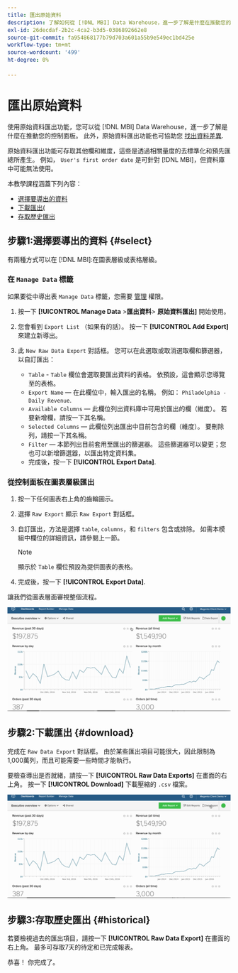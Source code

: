 ```yaml
---
title: 匯出原始資料
description: 了解如何從 [!DNL MBI] Data Warehouse，進一步了解是什麼在推動您的控制面板。
exl-id: 26decdaf-2b2c-4ca2-b3d5-0386892662e8
source-git-commit: fa954868177b79d703a601a55b9e549ec1bd425e
workflow-type: tm+mt
source-wordcount: '499'
ht-degree: 0%

---
```


# 匯出原始資料

使用原始資料匯出功能，您可以從 [!DNL MBI] Data Warehouse，進一步了解是什麼在推動您的控制面板。 此外，原始資料匯出功能也可協助您 [找出資料差異](https://experienceleague.adobe.com/docs/commerce-knowledge-base/kb/troubleshooting/miscellaneous/using-data-exports-to-pinpoint-discrepancies.html?lang=en).

原始資料匯出功能可存取其他欄和維度，這些是透過相關量度的去標準化和預先匯總所產生。 例如， `User's first order date` 是可針對 [!DNL MBI]，但資料庫中可能無法使用。

本教學課程涵蓋下列內容：

* [選擇要導出的資料](#select)
* [下載匯出(](#download)
* [存取歷史匯出](#historical)

## 步驟1:選擇要導出的資料 {#select}

有兩種方式可以在 [!DNL MBI]:在圖表層級或表格層級。

### 在 `Manage Data` 標籤

如果要從中導出表 `Manage Data` 標籤，您需要 [管理](../administrator/user-management/user-management.md) 權限。

1. 按一下 **[!UICONTROL Manage Data** > **&#x200B;匯出資料&#x200B;**> **原始資料匯出]** 開始使用。
1. 您會看到 `Export List` （如果有的話）。 按一下 **[!UICONTROL Add Export]** 來建立新導出。
1. 此 `New Raw Data Export` 對話框。 您可以在此選取或取消選取欄和篩選器，以自訂匯出：

   * `Table` - `Table` 欄位會選取要匯出資料的表格。 依預設，這會顯示您導覽至的表格。
   * `Export Name`  — 在此欄位中，輸入匯出的名稱。 例如： `Philadelphia - Daily Revenue`.
   * `Available Columns`  — 此欄位列出資料庫中可用於匯出的欄（維度）。 若要新增欄，請按一下其名稱。
   * `Selected Columns`  — 此欄位列出匯出中目前包含的欄（維度）。 要刪除列，請按一下其名稱。
   * `Filter`  — 本節列出目前套用至匯出的篩選器。 這些篩選器可以變更；您也可以新增篩選器，以匯出特定資料集。
   * 完成後，按一下 **[!UICONTROL Export Data]**.

### 從控制面板在圖表層級匯出

1. 按一下任何圖表右上角的齒輪圖示。
1. 選擇 `Raw Export` 顯示 `Raw Export` 對話框。
1. 自訂匯出，方法是選擇 `table`, `columns`，和 `filters` 包含或排除。 如需本模組中欄位的詳細資訊，請參閱上一節。
   >[!NOTE]
   >
   >顯示於 `Table` 欄位預設為提供圖表的表格。

1. 完成後，按一下 **[!UICONTROL Export Data]**.

讓我們從圖表層面審視整個流程。

![](../assets/Chart-level_export.gif)

## 步驟2:下載匯出 {#download}

完成在 `Raw Data Export` 對話框。 由於某些匯出項目可能很大，因此限制為1,000萬列，而且可能需要一些時間才能執行。

要檢查導出是否就緒，請按一下 **[!UICONTROL Raw Data Exports]** 在畫面的右上角。 按一下 **[!UICONTROL Download]** 下載壓縮的 `.csv` 檔案。

![](../assets/Downloading_export.gif)

## 步驟3:存取歷史匯出 {#historical}

若要檢視過去的匯出項目，請按一下 **[!UICONTROL Raw Data Export]** 在畫面的右上角。 最多可存取7天的待定和已完成報表。

恭喜！ 你完成了。
